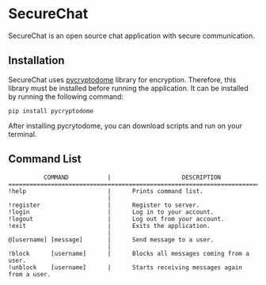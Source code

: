 # SecureChat
SecureChat is an open source chat application with secure communication.

## Installation
SecureChat uses [pycryptodome](https://pypi.org/project/pycryptodome/) library for encryption. Therefore, this library must be installed before running the application. It can be installed by running the following command:<br>
```
pip install pycryptodome
```
After installing pycrytodome, you can download scripts and run on your terminal.

## Command List
```
          COMMAND           |                    DESCRIPTION
===============================================================================
!help                       |      Prints command list.
                            |
!register                   |      Register to server.
!login                      |      Log in to your account.
!logout                     |      Log out from your account.
!exit                       |      Exits the application.
                            |
@[username] [message]       |      Send message to a user.
                            |
!block      [username]      |      Blocks all messages coming from a user.
!unblock    [username]      |      Starts receiving messages again from a user.
```